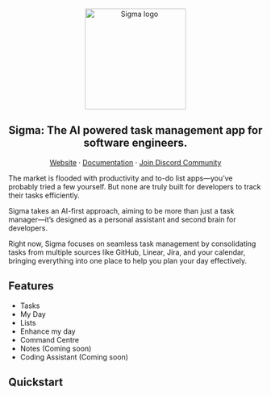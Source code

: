 <br>
<p align="center">
  <a href="https://mysigma.ai">
    <img src="https://github.com/user-attachments/assets/5cb0e4f6-32d1-40e2-bed6-be551c901d93" width="200px" alt="Sigma logo" />
  </a>

<h2 align="center" >Sigma: The AI powered task management app for software engineers. </h3>

<p align="center"><a href="https://www.mysigma.ai"> Website</a> · <a href="https://docs.mysigma.ai"> Documentation</a> ·  <a href="https://discord.gg/dVTC3BmgEq"> Join Discord Community</a>
<br />

The market is flooded with productivity and to-do list apps—you’ve probably tried a few yourself. But none are truly built for developers to track their tasks efficiently.

Sigma takes an AI-first approach, aiming to be more than just a task manager—it’s designed as a personal assistant and second brain for developers.

Right now, Sigma focuses on seamless task management by consolidating tasks from multiple sources like GitHub, Linear, Jira, and your calendar, bringing everything into one place to help you plan your day effectively.

## Features

- Tasks
- My Day
- Lists
- Enhance my day
- Command Centre
- Notes (Coming soon)
- Coding Assistant (Coming soon)

## Quickstart
